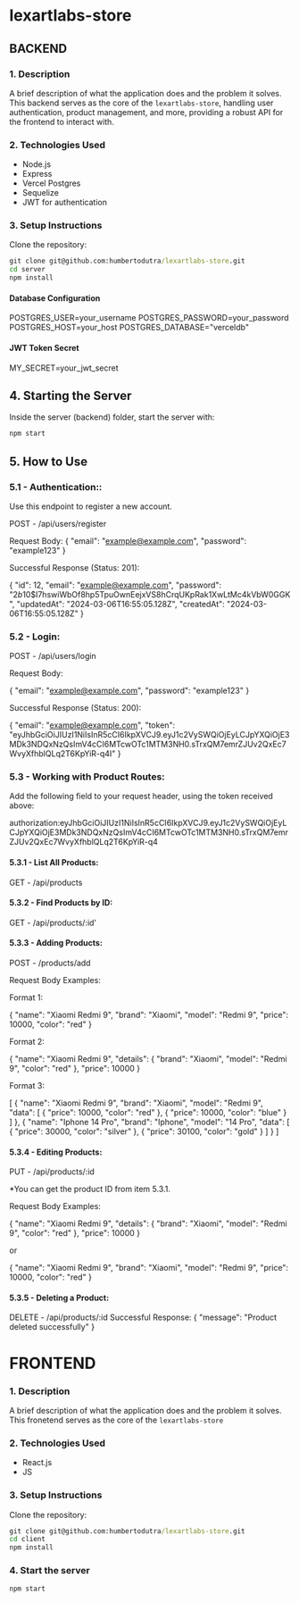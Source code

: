 # lexartlabs-store

## BACKEND

### 1. Description
A brief description of what the application does and the problem it solves. This backend serves as the core of the `lexartlabs-store`, handling user authentication, product management, and more, providing a robust API for the frontend to interact with.

### 2. Technologies Used
- Node.js
- Express
- Vercel Postgres
- Sequelize
- JWT for authentication

### 3. Setup Instructions

Clone the repository:

```bat
git clone git@github.com:humbertodutra/lexartlabs-store.git
cd server
npm install
```

#### Database Configuration
POSTGRES_USER=your_username
POSTGRES_PASSWORD=your_password
POSTGRES_HOST=your_host
POSTGRES_DATABASE="verceldb"

#### JWT Token Secret
MY_SECRET=your_jwt_secret


## 4. Starting the Server

Inside the server (backend) folder, start the server with:

```bat
npm start
```


## 5. How to Use

### 5.1 -  Authentication:: 

Use this endpoint to register a new account.

POST - /api/users/register

Request Body:
{
  "email": "example@example.com",
  "password": "example123"
}

Successful Response (Status: 201):

{
    "id": 12,
    "email": "example@example.com",
    "password": "$2b$10$I7hswiWbOf8hp5TpuOwnEejxVS8hCrqUKpRak1XwLtMc4kVbW0GGK",
    "updatedAt": "2024-03-06T16:55:05.128Z",
    "createdAt": "2024-03-06T16:55:05.128Z"
}

### 5.2 - Login:

POST - /api/users/login

Request Body:


{
  "email": "example@example.com",
  "password": "example123"
}

Successful Response (Status: 200):

{
    "email": "example@example.com",
    "token": "eyJhbGciOiJIUzI1NiIsInR5cCI6IkpXVCJ9.eyJ1c2VySWQiOjEyLCJpYXQiOjE3MDk3NDQxNzQsImV4cCI6MTcwOTc1MTM3NH0.sTrxQM7emrZJUv2QxEc7WvyXfhblQLq2T6KpYiR-q4I"
}

### 5.3 - Working with Product Routes:


Add the following field to your request header, using the token received above: 

authorization:eyJhbGciOiJIUzI1NiIsInR5cCI6IkpXVCJ9.eyJ1c2VySWQiOjEyLCJpYXQiOjE3MDk3NDQxNzQsImV4cCI6MTcwOTc1MTM3NH0.sTrxQM7emrZJUv2QxEc7WvyXfhblQLq2T6KpYiR-q4

#### 5.3.1 - List All Products:

GET - /api/products

#### 5.3.2 - Find Products by ID:

GET - /api/products/:id'

#### 5.3.3 - Adding Products:

POST - /products/add

Request Body Examples:

Format 1:

{
   "name": "Xiaomi Redmi 9",
   "brand": "Xiaomi",
   "model": "Redmi 9",
   "price": 10000,
   "color": "red"
}


Format 2: 

{
   "name": "Xiaomi Redmi 9",
   "details": {
       "brand": "Xiaomi",
       "model": "Redmi 9",
       "color": "red"
   },
   "price": 10000
}

Format 3:

[
   {
      "name": "Xiaomi Redmi 9",
      "brand": "Xiaomi",
      "model": "Redmi 9",
      "data": [
         {
            "price": 10000,
            "color": "red"
         },
         {
            "price": 10000,
            "color": "blue"
         }
      ]
   },
   {
      "name": "Iphone 14 Pro",
      "brand": "Iphone",
      "model": "14 Pro",
      "data": [
         {
            "price": 30000,
            "color": "silver"
         },
         {
            "price": 30100,
            "color": "gold"
         }
      ]
   }
]

#### 5.3.4 - Editing Products:

PUT - /api/products/:id

*You can get the product ID from item 5.3.1.

Request Body Examples:

{
   "name": "Xiaomi Redmi 9",
   "details": {
       "brand": "Xiaomi",
       "model": "Redmi 9",
       "color": "red"
   },
   "price": 10000
}

or 

{
   "name": "Xiaomi Redmi 9",
   "brand": "Xiaomi",
   "model": "Redmi 9",
   "price": 10000,
   "color": "red"
}


#### 5.3.5 - Deleting a Product:

DELETE - /api/products/:id
Successful Response:
{
    "message": "Product deleted successfully"
}




# FRONTEND

### 1. Description
A brief description of what the application does and the problem it solves. This fronetend serves as the core of the `lexartlabs-store`

### 2. Technologies Used
- React.js
- JS

### 3. Setup Instructions

Clone the repository:

```bat
git clone git@github.com:humbertodutra/lexartlabs-store.git
cd client
npm install
```
### 4. Start the server

```bat
npm start
```
